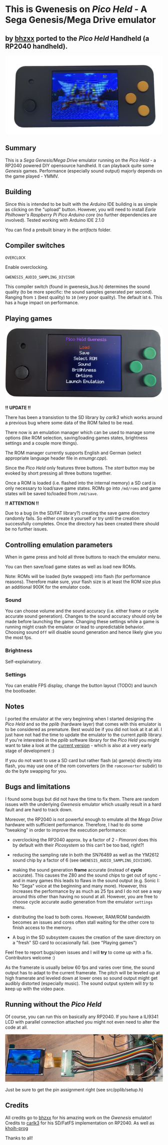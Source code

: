 # This is Gwenesis on *Pico Held* - A Sega Genesis/Mega Drive emulator 

## by [bhzxx](https://github.com/bzhxx) ported to the *Pico Held* Handheld (a RP2040 handheld).

![Pico Held picture 1](images/gwenesis_running.jpg)

## Summary

This is a *Sega Genesis/Mega Drive* emulator running on the *Pico Held* - a RP2040 powered DIY opensource handheld.
It can playback quite some *Genesis* games. Performance (especially sound output) majorly depends on the game played - YMMV.

## Building

Since this is intended to be built with the *Arduino* IDE building is as simple as clicking on the "upload" button. However, you will need to install *Earle Philhower's* *Raspberry Pi Pico Arduino core* (no further dependencies are involved). Tested working with Arduino IDE 2.1.0

You can find a prebuilt binary in the *artifacts* folder.

## Compiler switches

`OVERCLOCK`

Enable overclocking.

`GWENESIS_AUDIO_SAMPLING_DIVISOR`

This compiler switch (found in gwenesis_bus.h) determines the sound quality (to be more specific: the sound samples generated per second). Ranging from `1` (best quality) to `10` (very poor quality). The default ist `6`. This has a huge impact on performance.

## Playing games

![Emulation manager](images/emumgr.jpg)

**!! UPDATE !!**

There has been a transistion to the SD library by *carlk3* which works around a previous bug where some data of the ROM failed to be read.

There now is an emulation manager which can be used to manage some options (like ROM selection, saving/loading games states, brightness settings and a couple more things).

The ROM manager currently supports English and German (select appropriate language header file in *emumgr.cpp*).

Since the *Pico Held* only features three buttons. The *start* button may be evoked by short pressing all three buttons together.

Once a ROM is loaded (i.e. flashed into the internal memory) a SD card is only necessary to load/save game states. ROMs go into `/md/roms` and game states will be saved to/loaded from `/md/save`.

**!! ATTENTION !!**

Due to a bug (in the SD/FAT library?) creating the save game directory randomly fails. So either create it yourself or try until the creation successfully completes. Once the directory has been created there should be no further issues.

## Controlling emulation parameters

When in game press and hold all three buttons to reach the emulator menu.

You can then save/load game states as well as load new ROMs.

Note: ROMs will be loaded (byte swapped) into flash (for performance reasons). Therefore make sure, your flash size is at least the ROM size plus an additional 900K for the emulator code.

### Sound

You can choose volume and the sound accuracy (i.e. either frame or cycle accurate sound generation). Changes to the sound accuracy should only be made before launching the game. Changing these settings while a game is running might crash the emulator or lead to unpredictable behavior.
Choosing sound `Off` will disable sound generation and hence likely give you the most fps.

### Brightness

Self-explainatory.

### Settings

You can enable FPS display, change the button layout (TODO) and launch the bootloader.

## Notes

I ported the emulator at the very beginning when I started designing the *Pico Held* and so the *pplib* (hardware layer) that comes with this emulator is to be considered as premature. Best would be if you did not look at it at all. I just have not had the time to update the emulator to the current *pplib* library. If you're interested in the *pplib* software library for the *Pico Held* you might want to take a look at the [current version](https://github.com/fcipaq/picohero_pplib) - which is also at a very early stage of development :)

If you do not want to use a SD card but rather flash (a) game(s) directly into flash, you may use one of the rom converters (in the `romconverter` subdir) to do the byte swapping for you.

## Bugs and limitations

I found some bugs but did not have the time to fix them. There are random issues with the underlying *Gwenesis* emulator which usually result in a hard fault and are hard to track down.

Moreover, the RP2040 is not powerful enough to emulate all the *Mega Drive* hardware with sufficient performance. Therefore, I had to do some "tweaking" in order to improve the execution performance:

- overclocking the RP2040 approx. by a factor of 2 - *Pimoroni* does this by default with their *Picosystem* so this can't be too bad, right?!

- reducing the sampling rate in both the SN76489 as well as the YM2612 sound chip by a factor of 6 (see `GWENESIS_AUDIO_SAMPLING_DIVISOR`).

- making the sound generation **frame** accurate (instead of **cycle** accurate). This causes the Z80 and the sound chips to get out of sync - and in many games this leads to flaws in the sound output (e.g. Sonic I: No "Sega" voice at the beginning and many more). However, this increases the performance by as much as 25 fps and I do not see a way around this other than having no sound at all. However, you are free to choose cycle accurate audio generation from the emulator `settings` menu.

- distributing the load to both cores. However, RAM/ROM bandwidth becomes an issues and cores often stall waiting for the other core to finish access to the memory.

- A bug in the SD subsystem causes the creation of the save directory on a "fresh" SD card to occasionally fail. (see "Playing games")

Feel free to report bugs/open issues and I will **try** to come up with a fix. Contributors welcome :)

As the framerate is usually below 60 fps and varies over time, the sound output has to adapt to the current framerate. The pitch will be leveled up at high framerate and leveled down at lower ones so sound output might get audibly distorted (especially music). The sound output system will *try* to keep up with the video pace.

## Running without the *Pico Held*

Of course, you can run this on basically any RP2040. If you have a ILI9341 LCD with parallel connection attached you might not even need to alter the code at all.

![Genesis on the breadboard](images/md_breadboard.jpg)

Just be sure to get the pin assignment right (see src/pplib/setup.h)

## Credits

All credits go to [bhzxx](https://github.com/bzhxx/gwenesis) for his amazing work on the *Gwenesis* emulator!
Credits to [carlk3](https://github.com/carlk3/no-OS-FatFS-SD-SPI-RPi-Pico) for his SD/FatFS implementation on RP2040.
As well as [khoih-prog](https://github.com/khoih-prog/RP2040_PWM)

Thanks to all!



